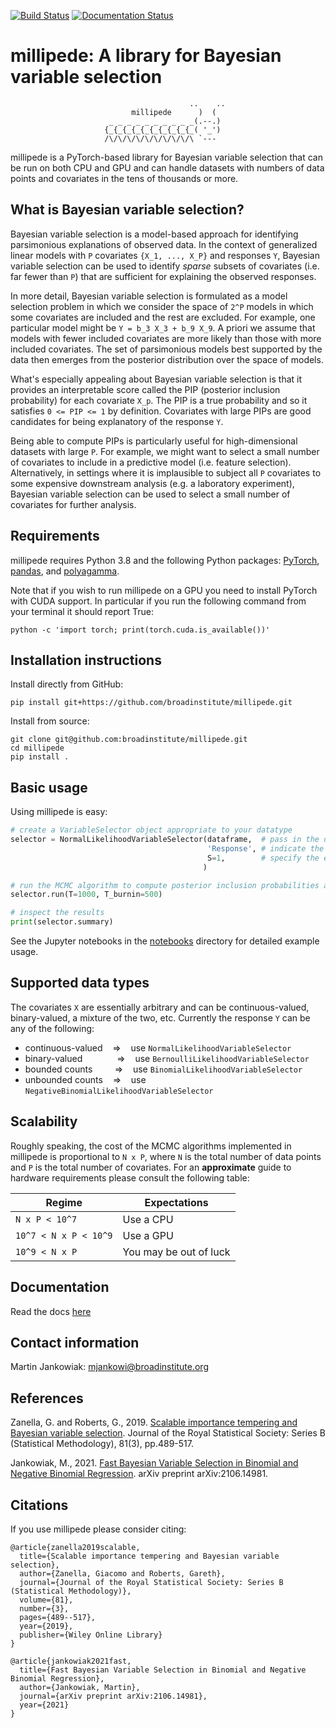 [![Build Status](https://github.com/broadinstitute/millipede/workflows/CI/badge.svg)](https://github.com/broadinstitute/millipede/actions)
[![Documentation Status](https://readthedocs.org/projects/millipede/badge/?version=latest)](https://millipede.readthedocs.io/en/latest/?badge=latest)
      

# millipede: A library for Bayesian variable selection
```
                                        ..    ..
                           millipede      )  (
                      _ _ _ _ _ _ _ _ _ _(.--.)
                     {_{_{_{_{_{_{_{_{_{_( '_')
                     /\/\/\/\/\/\/\/\/\/\ `---
```

millipede is a PyTorch-based library for Bayesian variable selection that can be run on both CPU and GPU and
can handle datasets with numbers of data points and covariates in the tens of thousands or more.
 
## What is Bayesian variable selection?

Bayesian variable selection is a model-based approach for identifying parsimonious explanations of observed data.
In the context of generalized linear models with `P` covariates `{X_1, ..., X_P}` and responses `Y`, 
Bayesian variable selection can be used to identify *sparse* subsets of covariates (i.e. far fewer than `P`) 
that are sufficient for explaining the observed responses.

In more detail, Bayesian variable selection is formulated as a model selection problem in which we consider 
the space of `2^P` models in which some covariates are included and the rest are excluded.
For example, one particular model might be `Y = b_3 X_3 + b_9 X_9`.
A priori we assume that models with fewer included covariates are more likely than those with more included covariates.
The set of parsimonious models best supported by the data then emerges from the posterior distribution over the space of models.

What's especially appealing about Bayesian variable selection is that it provides an interpretable score
called the PIP (posterior inclusion probability) for each covariate `X_p`. 
The PIP is a true probability and so it satisfies `0 <= PIP <= 1` by definition.
Covariates with large PIPs are good candidates for being explanatory of the response `Y`.

Being able to compute PIPs is particularly useful for high-dimensional datasets with large `P`.
For example, we might want to select a small number of covariates to include in a predictive model (i.e. feature selection). 
Alternatively, in settings where it is implausible to subject all `P` covariates to 
some expensive downstream analysis (e.g. a laboratory experiment),
Bayesian variable selection can be used to select a small number of covariates for further analysis. 
  

## Requirements

millipede requires Python 3.8 and the following Python packages: [PyTorch](https://pytorch.org/), [pandas](https://pandas.pydata.org/), and [polyagamma](https://github.com/zoj613/polyagamma). 

Note that if you wish to run millipede on a GPU you need to install PyTorch with CUDA support. 
In particular if you run the following command from your terminal it should report True:
```
python -c 'import torch; print(torch.cuda.is_available())'
```


## Installation instructions

Install directly from GitHub:

```pip install git+https://github.com/broadinstitute/millipede.git```

Install from source:
```
git clone git@github.com:broadinstitute/millipede.git
cd millipede
pip install .
```

## Basic usage

Using millipede is easy:
```python
# create a VariableSelector object appropriate to your datatype
selector = NormalLikelihoodVariableSelector(dataframe,  # pass in the data
                                            'Response', # indicate the column of responses
                                            S=1,        # specify the expected number of covariates to include a priori
                                           )

# run the MCMC algorithm to compute posterior inclusion probabilities and other posterior quantities of interest
selector.run(T=1000, T_burnin=500)

# inspect the results
print(selector.summary)
```

See the Jupyter notebooks in the [notebooks](https://github.com/broadinstitute/millipede/tree/master/notebooks) directory for detailed example usage.


## Supported data types 

The covariates `X` are essentially arbitrary and can be continuous-valued, binary-valued, a mixture of the two, etc.
Currently the response `Y` can be any of the following:
- continuous-valued &nbsp;&nbsp; => &nbsp;&nbsp; use `NormalLikelihoodVariableSelector`
- binary-valued &nbsp;&nbsp;&nbsp; &nbsp;&nbsp; &nbsp; &nbsp; &nbsp; => &nbsp;&nbsp; use `BernoulliLikelihoodVariableSelector`
- bounded counts  &nbsp;&nbsp;&nbsp; &nbsp; &nbsp; => &nbsp;&nbsp; use `BinomialLikelihoodVariableSelector`
- unbounded counts  &nbsp;&nbsp; => &nbsp;&nbsp; use `NegativeBinomialLikelihoodVariableSelector`


## Scalability

Roughly speaking, the cost of the MCMC algorithms implemented in millipede is proportional
 to `N x P`, where `N` is the total number of data points and `P` is the total number of covariates. 
For an **approximate** guide to hardware requirements please consult the following table:

| Regime                | Expectations           |
| ----------------------|------------------------|
| `N x P < 10^7`        | Use a CPU              |
| `10^7 < N x P < 10^9` | Use a GPU              |
| `10^9 < N x P`        | You may be out of luck |


## Documentation

Read the docs [here](https://millipede.readthedocs.io/en/latest/)


## Contact information

Martin Jankowiak: mjankowi@broadinstitute.org


## References

Zanella, G. and Roberts, G., 2019. [Scalable importance tempering and Bayesian variable selection](https://rss.onlinelibrary.wiley.com/doi/abs/10.1111/rssb.12316). Journal of the Royal Statistical Society: Series B (Statistical Methodology), 81(3), pp.489-517.

Jankowiak, M., 2021. [Fast Bayesian Variable Selection in Binomial and Negative Binomial Regression](https://arxiv.org/abs/2106.14981). arXiv preprint arXiv:2106.14981.

## Citations

If you use millipede please consider citing:
```
@article{zanella2019scalable,
  title={Scalable importance tempering and Bayesian variable selection},
  author={Zanella, Giacomo and Roberts, Gareth},
  journal={Journal of the Royal Statistical Society: Series B (Statistical Methodology)},
  volume={81},
  number={3},
  pages={489--517},
  year={2019},
  publisher={Wiley Online Library}
}

@article{jankowiak2021fast,
  title={Fast Bayesian Variable Selection in Binomial and Negative Binomial Regression},
  author={Jankowiak, Martin},
  journal={arXiv preprint arXiv:2106.14981},
  year={2021}
}
```
